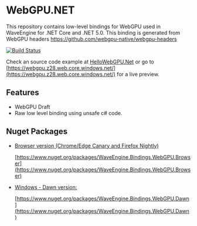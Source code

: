 # WebGPU.NET

This repository contains low-level bindings for WebGPU used in WaveEngine for .NET Core and .NET 5.0.
This binding is generated from WebGPU headers https://github.com/webgpu-native/webgpu-headers

[![Build Status](https://waveengineteam.visualstudio.com/Wave.Engine/_apis/build/status/WaveEngine.WebGPU.NET?branchName=master)](https://waveengineteam.visualstudio.com/Wave.Engine/_build/latest?definitionId=59&branchName=master)

Check an source code example at [HelloWebGPU.Net](https://github.com/emepetres/HelloWebGPU.Net) or go to [https://webgpu.z28.web.core.windows.net/](https://webgpu.z28.web.core.windows.net/) for a live preview.

## Features

- WebGPU Draft
- Raw low level binding using unsafe c# code.

## Nuget Packages

- [Browser version (Chrome/Edge Canary and Firefox Nightly)](https://www.nuget.org/packages/WaveEngine.Bindings.WebGPU.Browser)

  [https://www.nuget.org/packages/WaveEngine.Bindings.WebGPU.Browser](https://www.nuget.org/packages/WaveEngine.Bindings.WebGPU.Browser)

- [Windows - Dawn version:](https://www.nuget.org/packages/WaveEngine.Bindings.WebGPU.Dawn)

  [https://www.nuget.org/packages/WaveEngine.Bindings.WebGPU.Dawn](https://www.nuget.org/packages/WaveEngine.Bindings.WebGPU.Dawn)
